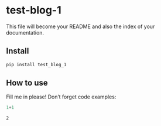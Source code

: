 # test-blog-1

<!-- WARNING: THIS FILE WAS AUTOGENERATED! DO NOT EDIT! -->

This file will become your README and also the index of your
documentation.

## Install

``` sh
pip install test_blog_1
```

## How to use

Fill me in please! Don’t forget code examples:

``` python
1+1
```

    2
